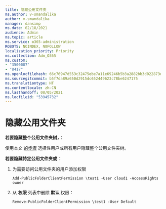 ```yaml
---
title: 隐藏公用文件夹
ms.author: v-smandalika
author: v-smandalika
manager: dansimp
ms.date: 02/18/2021
audience: Admin
ms.topic: article
ms.service: o365-administration
ROBOTS: NOINDEX, NOFOLLOW
localization_priority: Priority
ms.collection: Adm_O365
ms.custom:
- "3500007"
- "8417"
ms.openlocfilehash: 66c76947d553c32475ebe7a11e69246b5b3a2882bb3d022873d85b93b3e87887
ms.sourcegitcommit: b5f7da89a650d2915dc652449623c78be6247175
ms.translationtype: HT
ms.contentlocale: zh-CN
ms.lasthandoff: 08/05/2021
ms.locfileid: "53945732"
---
```

# <a name="hide-public-folders"></a>隐藏公用文件夹

**若要隐藏整个公用文件夹树，**：

使用本文 [的步骤](https://aka.ms/ControlPF) 选择性用户或所有用户隐藏整个公用文件夹树。

**若要隐藏特定公用文件夹或**：

1. 为需要访问公用文件夹的用户添加权限

    `Add-PublicFolderClientPermission \test1 -User cloud1 -AccessRights owner`

2. 从 **权限** 列表中删除 **默认** 权限：

    `Remove-PublicFolderClientPermission \test1 -User Default`
